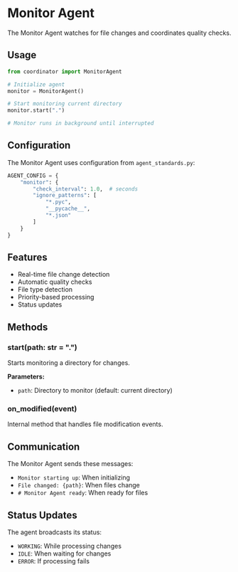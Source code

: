 # Monitor Agent

The Monitor Agent watches for file changes and coordinates quality checks.

## Usage

```python
from coordinator import MonitorAgent

# Initialize agent
monitor = MonitorAgent()

# Start monitoring current directory
monitor.start(".")

# Monitor runs in background until interrupted
```

## Configuration

The Monitor Agent uses configuration from `agent_standards.py`:

```python
AGENT_CONFIG = {
    "monitor": {
        "check_interval": 1.0,  # seconds
        "ignore_patterns": [
            "*.pyc",
            "__pycache__",
            "*.json"
        ]
    }
}
```

## Features

- Real-time file change detection
- Automatic quality checks
- File type detection
- Priority-based processing
- Status updates

## Methods

### start(path: str = ".")
Starts monitoring a directory for changes.

**Parameters:**
- `path`: Directory to monitor (default: current directory)

### on_modified(event)
Internal method that handles file modification events.

## Communication

The Monitor Agent sends these messages:
- `Monitor starting up`: When initializing
- `File changed: {path}`: When files change
- `# Monitor Agent ready`: When ready for files

## Status Updates

The agent broadcasts its status:
- `WORKING`: While processing changes
- `IDLE`: When waiting for changes
- `ERROR`: If processing fails 